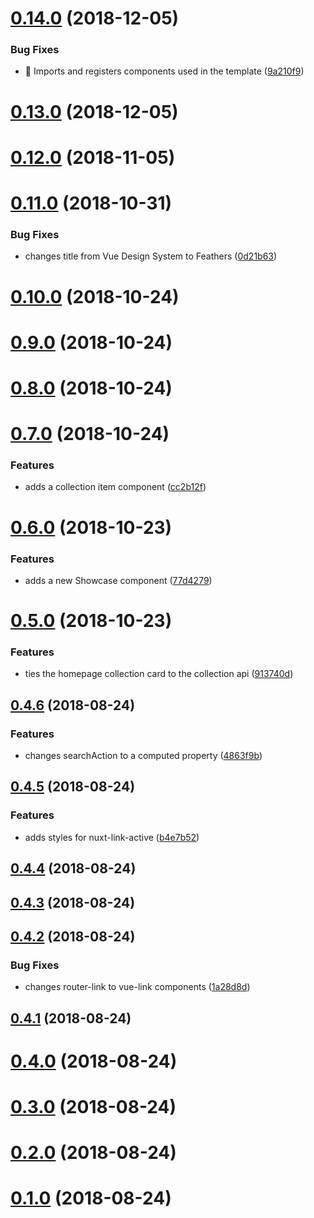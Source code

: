 <a name="0.14.0"></a>
# [0.14.0](https://github.com/fontana-regional-library/feathers-design-system/compare/v0.13.0...v0.14.0) (2018-12-05)


### Bug Fixes

* 🐛 Imports and registers components used in the template ([9a210f9](https://github.com/fontana-regional-library/feathers-design-system/commit/9a210f9))



<a name="0.13.0"></a>
# [0.13.0](https://github.com/fontana-regional-library/feathers-design-system/compare/v0.12.0...v0.13.0) (2018-12-05)



<a name="0.12.0"></a>
# [0.12.0](https://github.com/fontana-regional-library/feathers-design-system/compare/v0.11.0...v0.12.0) (2018-11-05)



<a name="0.11.0"></a>
# [0.11.0](https://github.com/fontana-regional-library/feathers-design-system/compare/v0.10.0...v0.11.0) (2018-10-31)


### Bug Fixes

* changes title from Vue Design System to Feathers ([0d21b63](https://github.com/fontana-regional-library/feathers-design-system/commit/0d21b63))



<a name="0.10.0"></a>
# [0.10.0](https://github.com/fontana-regional-library/feathers-design-system/compare/v0.9.0...v0.10.0) (2018-10-24)



<a name="0.9.0"></a>
# [0.9.0](https://github.com/fontana-regional-library/feathers-design-system/compare/v0.8.0...v0.9.0) (2018-10-24)



<a name="0.8.0"></a>
# [0.8.0](https://github.com/fontana-regional-library/feathers-design-system/compare/v0.7.0...v0.8.0) (2018-10-24)



<a name="0.7.0"></a>
# [0.7.0](https://github.com/fontana-regional-library/feathers-design-system/compare/v0.6.0...v0.7.0) (2018-10-24)


### Features

* adds a collection item component ([cc2b12f](https://github.com/fontana-regional-library/feathers-design-system/commit/cc2b12f))



<a name="0.6.0"></a>
# [0.6.0](https://github.com/fontana-regional-library/feathers-design-system/compare/v0.5.0...v0.6.0) (2018-10-23)


### Features

* adds a new Showcase component ([77d4279](https://github.com/fontana-regional-library/feathers-design-system/commit/77d4279))



<a name="0.5.0"></a>
# [0.5.0](https://github.com/fontana-regional-library/feathers-design-system/compare/v0.4.6...v0.5.0) (2018-10-23)


### Features

* ties the homepage collection card to the collection api ([913740d](https://github.com/fontana-regional-library/feathers-design-system/commit/913740d))



<a name="0.4.6"></a>
## [0.4.6](https://github.com/fontana-regional-library/feathers-design-system/compare/v0.4.5...v0.4.6) (2018-08-24)


### Features

* changes searchAction to a computed property ([4863f9b](https://github.com/fontana-regional-library/feathers-design-system/commit/4863f9b))



<a name="0.4.5"></a>
## [0.4.5](https://github.com/fontana-regional-library/feathers-design-system/compare/v0.4.4...v0.4.5) (2018-08-24)


### Features

* adds styles for nuxt-link-active ([b4e7b52](https://github.com/fontana-regional-library/feathers-design-system/commit/b4e7b52))



<a name="0.4.4"></a>
## [0.4.4](https://github.com/fontana-regional-library/feathers-design-system/compare/v0.4.3...v0.4.4) (2018-08-24)



<a name="0.4.3"></a>
## [0.4.3](https://github.com/fontana-regional-library/feathers-design-system/compare/v0.4.2...v0.4.3) (2018-08-24)



<a name="0.4.2"></a>
## [0.4.2](https://github.com/fontana-regional-library/feathers-design-system/compare/v0.4.1...v0.4.2) (2018-08-24)


### Bug Fixes

* changes router-link to vue-link components ([1a28d8d](https://github.com/fontana-regional-library/feathers-design-system/commit/1a28d8d))



<a name="0.4.1"></a>
## [0.4.1](https://github.com/fontana-regional-library/feathers-design-system/compare/v0.4.0...v0.4.1) (2018-08-24)



<a name="0.4.0"></a>
# [0.4.0](https://github.com/fontana-regional-library/feathers-design-system/compare/v0.3.0...v0.4.0) (2018-08-24)



<a name="0.3.0"></a>
# [0.3.0](https://github.com/fontana-regional-library/feathers-design-system/compare/v0.2.0...v0.3.0) (2018-08-24)



<a name="0.2.0"></a>
# [0.2.0](https://github.com/fontana-regional-library/feathers-design-system/compare/v0.1.0...v0.2.0) (2018-08-24)

<a name="0.1.0"></a>
# [0.1.0](https://github.com/fontana-regional-library/feathers-design-system/compare/v0.0.13...v0.1.0) (2018-08-24)



